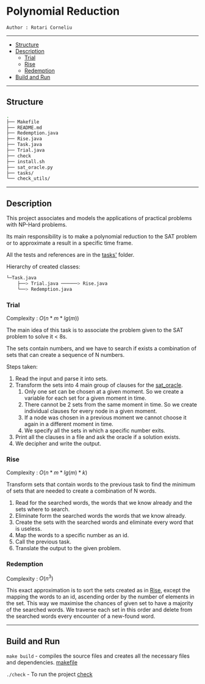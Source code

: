 # Polynomial Reduction

`Author : Rotari Corneliu`

---

- [Structure](#structure)
- [Description](#description)
  - [Trial](#trial)
  - [Rise](#rise)
  - [Redemption](#redemption)
- [Build and Run](#build-and-run)

---

## Structure

```bash
.
├── Makefile
├── README.md
├── Redemption.java
├── Rise.java
├── Task.java
├── Trial.java
├── check
├── install.sh
├── sat_oracle.py
├── tasks/
└── check_utils/
```

---

## Description

This project associates and models the applications of practical problems with NP-Hard problems.

Its main responsibility is to make a polynomial reduction to the SAT problem or to approximate a result in a specific time frame.

All the tests and references are in the [tasks'](tasks) folder.

Hierarchy of created classes:

```bash
└─Task.java  
    ├──> Trial.java ──────> Rise.java
    └──> Redemption.java
```

### Trial

Complexity : $O(n * m * lg(m))$

The main idea of this task is to associate the problem given to the SAT problem to solve it < 8s.

The sets contain numbers, and we have to search if exists a combination of sets that can create a sequence of N numbers.

Steps taken:

1. Read the input and parse it into sets.
2. Transform the sets into 4 main group of clauses for the [sat_oracle](sat_oracle.py).
   1. Only one set can be chosen at a given moment. So we create a variable for each set for a given moment in time.
   2. There cannot be 2 sets from the same moment in time. So we create individual clauses for every node in a given moment.
   3. If a node was chosen in a previous moment we cannot choose it again in a different moment in time.
   4. We specify all the sets in which a specific number exits.
3. Print all the clauses in a file and ask the oracle if a solution exists.
4. We decipher and write the output.

### Rise

Complexity : $O(n * m * lg(m) * k)$

Transform sets that contain words to the previous task to find the minimum of sets that are needed to create a combination of N words.

1. Read for the searched words, the words that we know already and the sets where to search.
2. Eliminate form the searched words the words that we know already.
3. Create the sets with the searched words and eliminate every word that is useless.
4. Map the words to a specific number as an id.
5. Call the previous task.
6. Translate the output to the given problem.

### Redemption

Complexity : $O(n^3)$

This exact approximation is to sort the sets created as in [Rise](#rise), except the mapping the words to an id,
ascending order by the number of elements in the set.
This way we maximise the chances of given set to have a majority of the searched words.
We traverse each set in this order and delete from the searched words every encounter of a new-found word.

---

## Build and Run

`make build` - compiles the source files and creates all the necessary files and dependencies. [makefile](Makefile)

`./check` - To run the project [check](check)

<script
  src="https://cdn.mathjax.org/mathjax/latest/MathJax.js?config=TeX-AMS-MML_HTMLorMML"
  type="text/javascript">
</script>
